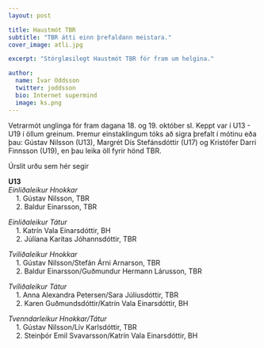 ```yaml
---
layout: post

title: Haustmót TBR
subtitle: "TBR átti einn þrefaldann meistara."
cover_image: atli.jpg

excerpt: "Stórglæsilegt Haustmót TBR fór fram um helgina."

author:
  name: Ívar Oddsson
  twitter: joddsson
  bio: Internet supermind
  image: ks.png
---
```

Vetrarmót unglinga fór fram dagana 18. og 19. október sl. Keppt var í U13 - U19 í öllum greinum. Þremur einstaklingum tóks að sigra þrefalt í mótinu eða þau: Gústav Nilsson (U13), Margrét Dís Stefánsdóttir (U17) og Kristófer Darri Finnsson (U19), en þau leika öll fyrir hönd TBR.

Úrslit urðu sem hér segir

**U13**  
*Einliðaleikur Hnokkar*   
	&nbsp;&nbsp;&nbsp;&nbsp;1. Gústav Nilsson, TBR  
	&nbsp;&nbsp;&nbsp;&nbsp;2. Baldur Einarsson, TBR

*Einliðaleikur Tátur*  
	&nbsp;&nbsp;&nbsp;&nbsp;1. Katrín Vala Einarsdóttir, BH    
	&nbsp;&nbsp;&nbsp;&nbsp;2. Júlíana Karitas Jóhannsdóttir, TBR

*Tvíliðaleikur Hnokkar*  
	&nbsp;&nbsp;&nbsp;&nbsp;1. Gústav Nilsson/Stefán Árni Arnarson, TBR  
	&nbsp;&nbsp;&nbsp;&nbsp;2. Baldur Einarsson/Guðmundur Hermann Lárusson, TBR

*Tvíliðaleikur Tátur*  
	&nbsp;&nbsp;&nbsp;&nbsp;1. Anna Alexandra Petersen/Sara Júlíusdóttir, TBR  
	&nbsp;&nbsp;&nbsp;&nbsp;2. Karen Guðmundsdóttir/Katrín Vala Einarsdóttir, BH

*Tvenndarleikur Hnokkar/Tátur*  
	&nbsp;&nbsp;&nbsp;&nbsp;1. Gústav Nilsson/Lív Karlsdóttir, TBR  
	&nbsp;&nbsp;&nbsp;&nbsp;2. Steinþór Emil Svavarsson/Katrín Vala Einarsdóttir, BH